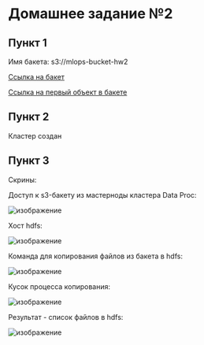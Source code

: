 # Домашнее задание №2

## Пункт 1

Имя бакета: s3://mlops-bucket-hw2

[Ссылка на бакет](https://mlops-bucket-hw2.website.yandexcloud.net)

[Ссылка на первый объект в бакете](https://mlops-bucket-hw2.website.yandexcloud.net/2019-08-22.txt)

## Пункт 2

Кластер создан

## Пункт 3

Скрины:

Доступ к s3-бакету из мастерноды кластера Data Proc:

![изображение](https://github.com/uncle-alfer/otus-mlops-homework-project/assets/70284100/e8228eca-eda9-4ea3-ad68-613078d4a8f0)

Хост hdfs:

![изображение](https://github.com/uncle-alfer/otus-mlops-homework-project/assets/70284100/fa206ab1-1d65-4ace-833e-03412601235f)

Команда для копирования файлов из бакета в hdfs:

![изображение](https://github.com/uncle-alfer/otus-mlops-homework-project/assets/70284100/f157a042-38ff-4b52-8cd3-b21c71cc0716)

Кусок процесса копирования:

![изображение](https://github.com/uncle-alfer/otus-mlops-homework-project/assets/70284100/f33088ff-409a-4a05-84f3-c08ffb10d013)

Результат - список файлов в hdfs:

![изображение](https://github.com/uncle-alfer/otus-mlops-homework-project/assets/70284100/fb62c219-f582-4d10-be4d-3bb3f448dd6f)
